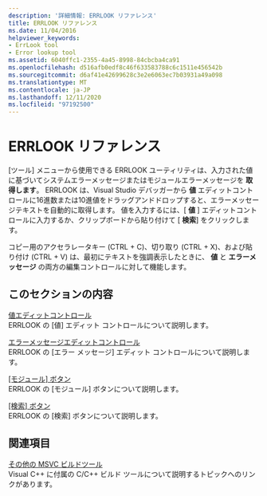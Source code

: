 ```yaml
---
description: '詳細情報: ERRLOOK リファレンス'
title: ERRLOOK リファレンス
ms.date: 11/04/2016
helpviewer_keywords:
- ErrLook tool
- Error lookup tool
ms.assetid: 6040ffc1-2355-4a45-8998-84cbcba4ca91
ms.openlocfilehash: d516afb0edf8c46f633583788c6c1511e456542b
ms.sourcegitcommit: d6af41e42699628c3e2e6063ec7b03931a49a098
ms.translationtype: MT
ms.contentlocale: ja-JP
ms.lasthandoff: 12/11/2020
ms.locfileid: "97192500"
---
```

# <a name="errlook-reference"></a>ERRLOOK リファレンス

[ツール] メニューから使用できる ERRLOOK ユーティリティは、入力された値に基づいてシステムエラーメッセージまたはモジュールエラーメッセージを **取得します**。 ERRLOOK は、Visual Studio デバッガーから **値** エディットコントロールに16進数または10進値をドラッグアンドドロップすると、エラーメッセージテキストを自動的に取得します。 値を入力するには、[ **値** ] エディットコントロールに入力するか、クリップボードから貼り付けて [ **検索**] をクリックします。

コピー用のアクセラレータキー (CTRL + C)、切り取り (CTRL + X)、および貼り付け (CTRL + V) は、最初にテキストを強調表示したときに、 **値** と **エラーメッセージ** の両方の編集コントロールに対して機能します。

## <a name="in-this-section"></a>このセクションの内容

[値エディットコントロール](value-edit-control.md)<br/>
ERRLOOK の [値] エディット コントロールについて説明します。

[エラーメッセージエディットコントロール](error-message-edit-control.md)<br/>
ERRLOOK の [エラー メッセージ] エディット コントロールについて説明します。

[[モジュール] ボタン](modules-button.md)<br/>
ERRLOOK の [モジュール] ボタンについて説明します。

[[検索] ボタン](look-up-button.md)<br/>
ERRLOOK の [検索] ボタンについて説明します。

## <a name="related-sections"></a>関連項目

[その他の MSVC ビルドツール](c-cpp-build-tools.md)<br/>
Visual C++ に付属の C/C++ ビルド ツールについて説明するトピックへのリンクがあります。
